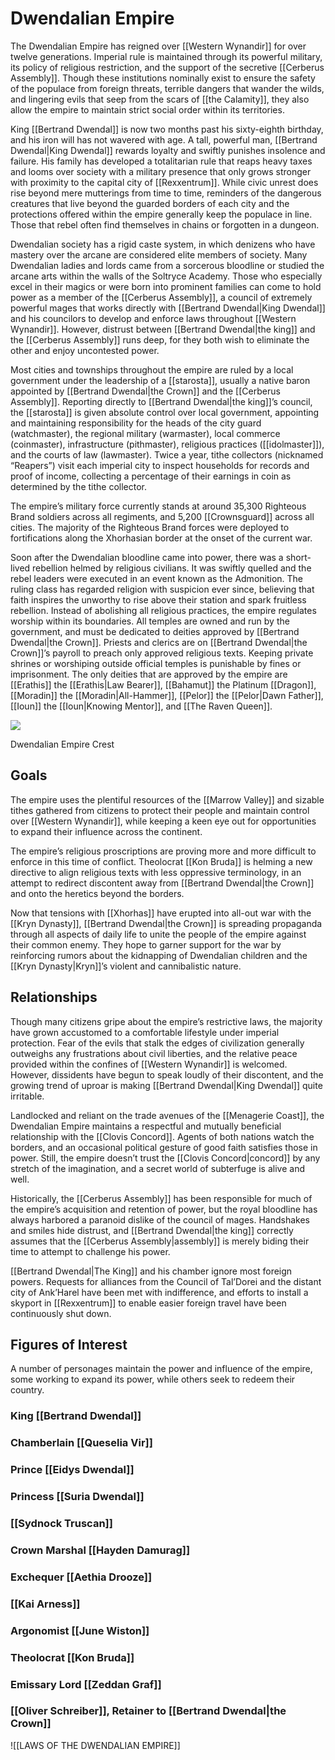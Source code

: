# Dwendalian Empire

The Dwendalian Empire has reigned over [[Western Wynandir]] for over twelve generations. Imperial rule is maintained through its powerful military, its policy of religious restriction, and the support of the secretive [[Cerberus Assembly]]. Though these institutions nominally exist to ensure the safety of the populace from foreign threats, terrible dangers that wander the wilds, and lingering evils that seep from the scars of [[the Calamity]], they also allow the empire to maintain strict social order within its territories.

King [[Bertrand Dwendal]] is now two months past his sixty-eighth birthday, and his iron will has not wavered with age. A tall, powerful man, [[Bertrand Dwendal|King Dwendal]] rewards loyalty and swiftly punishes insolence and failure. His family has developed a totalitarian rule that reaps heavy taxes and looms over society with a military presence that only grows stronger with proximity to the capital city of [[Rexxentrum]]. While civic unrest does rise beyond mere mutterings from time to time, reminders of the dangerous creatures that live beyond the guarded borders of each city and the protections offered within the empire generally keep the populace in line. Those that rebel often find themselves in chains or forgotten in a dungeon.

Dwendalian society has a rigid caste system, in which denizens who have mastery over the arcane are considered elite members of society. Many Dwendalian ladies and lords came from a sorcerous bloodline or studied the arcane arts within the walls of the Soltryce Academy. Those who especially excel in their magics or were born into prominent families can come to hold power as a member of the [[Cerberus Assembly]], a council of extremely powerful mages that works directly with [[Bertrand Dwendal|King Dwendal]] and his councilors to develop and enforce laws throughout [[Western Wynandir]]. However, distrust between [[Bertrand Dwendal|the king]] and the [[Cerberus Assembly]] runs deep, for they both wish to eliminate the other and enjoy uncontested power.

Most cities and townships throughout the empire are ruled by a local government under the leadership of a [[starosta]], usually a native baron appointed by [[Bertrand Dwendal|the Crown]] and the [[Cerberus Assembly]]. Reporting directly to [[Bertrand Dwendal|the king]]’s council, the [[starosta]] is given absolute control over local government, appointing and maintaining responsibility for the heads of the city guard (watchmaster), the regional military (warmaster), local commerce (coinmaster), infrastructure (pithmaster), religious practices ([[idolmaster]]), and the courts of law (lawmaster). Twice a year, tithe collectors (nicknamed “Reapers”) visit each imperial city to inspect households for records and proof of income, collecting a percentage of their earnings in coin as determined by the tithe collector.

The empire’s military force currently stands at around 35,300 Righteous Brand soldiers across all regiments, and 5,200 [[Crownsguard]] across all cities. The majority of the Righteous Brand forces were deployed to fortifications along the Xhorhasian border at the onset of the current war.

Soon after the Dwendalian bloodline came into power, there was a short-lived rebellion helmed by religious civilians. It was swiftly quelled and the rebel leaders were executed in an event known as the Admonition. The ruling class has regarded religion with suspicion ever since, believing that faith inspires the unworthy to rise above their station and spark fruitless rebellion. Instead of abolishing all religious practices, the empire regulates worship within its boundaries. All temples are owned and run by the government, and must be dedicated to deities approved by [[Bertrand Dwendal|the Crown]]. Priests and clerics are on [[Bertrand Dwendal|the Crown]]’s payroll to preach only approved religious texts. Keeping private shrines or worshiping outside official temples is punishable by fines or imprisonment. The only deities that are approved by the empire are [[Erathis]] the [[Erathis|Law Bearer]], [[Bahamut]] the Platinum [[Dragon]], [[Moradin]] the [[Moradin|All-Hammer]], [[Pelor]] the [[Pelor|Dawn Father]], [[Ioun]] the [[Ioun|Knowing Mentor]], and [[The Raven Queen]].

[![](https://media.dndbeyond.com/compendium-images/egtw/yDOyqyOocErRgYJK/02-02.png)](https://media.dndbeyond.com/compendium-images/egtw/yDOyqyOocErRgYJK/02-02.png)

Dwendalian Empire Crest

## Goals

The empire uses the plentiful resources of the [[Marrow Valley]] and sizable tithes gathered from citizens to protect their people and maintain control over [[Western Wynandir]], while keeping a keen eye out for opportunities to expand their influence across the continent.

The empire’s religious proscriptions are proving more and more difficult to enforce in this time of conflict. Theolocrat [[Kon Bruda]] is helming a new directive to align religious texts with less oppressive terminology, in an attempt to redirect discontent away from [[Bertrand Dwendal|the Crown]] and onto the heretics beyond the borders.

Now that tensions with [[Xhorhas]] have erupted into all-out war with the [[Kryn Dynasty]], [[Bertrand Dwendal|the Crown]] is spreading propaganda through all aspects of daily life to unite the people of the empire against their common enemy. They hope to garner support for the war by reinforcing rumors about the kidnapping of Dwendalian children and the [[Kryn Dynasty|Kryn]]’s violent and cannibalistic nature.

## Relationships

Though many citizens gripe about the empire’s restrictive laws, the majority have grown accustomed to a comfortable lifestyle under imperial protection. Fear of the evils that stalk the edges of civilization generally outweighs any frustrations about civil liberties, and the relative peace provided within the confines of [[Western Wynandir]] is welcomed. However, dissidents have begun to speak loudly of their discontent, and the growing trend of uproar is making [[Bertrand Dwendal|King Dwendal]] quite irritable.

Landlocked and reliant on the trade avenues of the [[Menagerie Coast]], the Dwendalian Empire maintains a respectful and mutually beneficial relationship with the [[Clovis Concord]]. Agents of both nations watch the borders, and an occasional political gesture of good faith satisfies those in power. Still, the empire doesn’t trust the [[Clovis Concord|concord]] by any stretch of the imagination, and a secret world of subterfuge is alive and well.

Historically, the [[Cerberus Assembly]] has been responsible for much of the empire’s acquisition and retention of power, but the royal bloodline has always harbored a paranoid dislike of the council of mages. Handshakes and smiles hide distrust, and [[Bertrand Dwendal|the king]] correctly assumes that the [[Cerberus Assembly|assembly]] is merely biding their time to attempt to challenge his power.

[[Bertrand Dwendal|The King]] and his chamber ignore most foreign powers. Requests for alliances from the Council of Tal’Dorei and the distant city of Ank’Harel have been met with indifference, and efforts to install a skyport in [[Rexxentrum]] to enable easier foreign travel have been continuously shut down.

## Figures of Interest

A number of personages maintain the power and influence of the empire, some working to expand its power, while others seek to redeem their country.

### King [[Bertrand Dwendal]]

### Chamberlain [[Queselia Vir]]

### Prince [[Eidys Dwendal]]

### Princess [[Suria Dwendal]]

### [[Sydnock Truscan]]

### Crown Marshal [[Hayden Damurag]]

### Exchequer [[Aethia Drooze]]

### [[Kai Arness]]

### Argonomist [[June Wiston]]

### Theolocrat [[Kon Bruda]]

### Emissary Lord [[Zeddan Graf]]

### [[Oliver Schreiber]], Retainer to [[Bertrand Dwendal|the Crown]]

![[LAWS OF THE DWENDALIAN EMPIRE]]